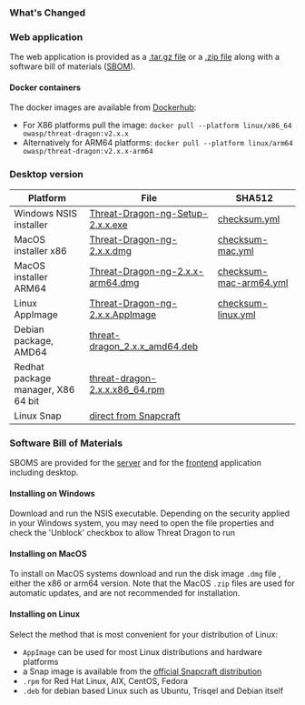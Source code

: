 ### What's Changed

### Web application

The web application is provided as a [.tar.gz file][tar] or a [.zip file][zip] along with a software bill of materials ([SBOM][frontend]).

#### Docker containers

The docker images are available from [Dockerhub][docker]:

* For X86 platforms pull the image: `docker pull --platform linux/x86_64 owasp/threat-dragon:v2.x.x`
* Alternatively for ARM64 platforms: `docker pull --platform linux/arm64 owasp/threat-dragon:v2.x.x-arm64`

### Desktop version

|Platform | File | SHA512 |
|-- | -- | -- |
|Windows NSIS installer | [Threat-Dragon-ng-Setup-2.x.x.exe][exe] | [checksum.yml][execs] |
|MacOS installer x86 | [Threat-Dragon-ng-2.x.x.dmg][dmg] | [checksum-mac.yml][dmgcs] |
|MacOS installer ARM64 | [Threat-Dragon-ng-2.x.x-arm64.dmg][dmgarm64] | [checksum-mac-arm64.yml][dmgcsarm64] |
|Linux AppImage | [Threat-Dragon-ng-2.x.x.AppImage][app] | [checksum-linux.yml][appcs] |
|Debian package, AMD64 | [threat-dragon_2.x.x_amd64.deb][deb] |  |
|Redhat package manager, X86 64 bit | [threat-dragon-2.x.x.x86_64.rpm][rpm] |  |
|Linux Snap | [direct from Snapcraft][snap] |  |

### Software Bill of Materials

SBOMS are provided for the [server][server] and for the [frontend][frontend] application including desktop.

#### Installing on Windows

Download and run the NSIS executable. Depending on the security applied in your Windows system,
you may need to open the file properties and check the 'Unblock' checkbox to allow Threat Dragon to run

#### Installing on MacOS

To install on MacOS systems download and run the disk image `.dmg` file , either the x86 or arm64 version.
Note that the MacOS `.zip` files are used for automatic updates, and are not recommended for installation.

#### Installing on Linux

Select the method that is most convenient for your distribution of Linux:

- `AppImage` can be used for most Linux distributions and hardware platforms
- a Snap image is available from the [official Snapcraft distribution][snap]
- `.rpm` for Red Hat Linux, AIX, CentOS, Fedora
- `.deb` for debian based Linux such as Ubuntu, Trisqel and Debian itself

[app]: https://github.com/OWASP/threat-dragon/releases/download/v2.x.x/Threat-Dragon-ng-2.x.x.AppImage
[appcs]: https://github.com/OWASP/threat-dragon/releases/download/v2.x.x/checksum-linux.yml
[deb]: https://github.com/OWASP/threat-dragon/releases/download/v2.x.x/threat-dragon_2.x.x_amd64.deb
[dmg]: https://github.com/OWASP/threat-dragon/releases/download/v2.x.x/Threat-Dragon-ng-2.x.x.dmg
[dmgarm64]: https://github.com/OWASP/threat-dragon/releases/download/v2.3.0/Threat-Dragon-ng-2.x.x-arm64.dmg
[dmgcs]: https://github.com/OWASP/threat-dragon/releases/download/v2.x.x/checksum-mac.yml
[dmgcsarm64]: https://github.com/OWASP/threat-dragon/releases/download/v2.x.x/checksum-mac-arm64.yml
[docker]: https://hub.docker.com/r/owasp/threat-dragon
[exe]: https://github.com/OWASP/threat-dragon/releases/download/v2.x.x/Threat-Dragon-ng-Setup-2.x.x.exe
[execs]: https://github.com/OWASP/threat-dragon/releases/download/v2.x.x/checksum.yml
[frontend]: https://github.com/OWASP/threat-dragon/releases/download/v2.x.x/sboms.zip
[rpm]: https://github.com/OWASP/threat-dragon/releases/download/v2.x.x/threat-dragon-2.x.x.x86_64.rpm
[server]: https://github.com/OWASP/threat-dragon/releases/download/v2.x.x/sboms-server.zip
[snap]: https://snapcraft.io/threat-dragon
[tar]: https://github.com/OWASP/threat-dragon/archive/refs/tags/v2.x.x.tar.gz
[zip]: https://github.com/OWASP/threat-dragon/archive/refs/tags/v2.x.x.zip
